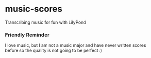 # music-scores
Transcribing music for fun with LilyPond

### Friendly Reminder
I love music, but I am not a music major and have never written scores before so the quality is not going to be perfect :)

